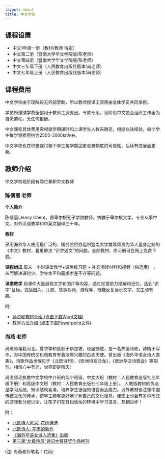 ```yaml
---
layout: about
title: 中文学校
---
```


## 课程设置
* 中文1年级一册（教材/教师 待定）
* 中文第二册（暨南大学华文学院版/陈老师）
* 中文第四册（暨南大学华文学院版/陈老师）
* 中文三年级下册（人民教育出版社版本/尚老师）
* 中文七年级上册（人民教育出版社版本/尚老师）

## 课程费用
中文学校由于现阶段无外部赞助，所以教师授课工资需由全体学员共同承担。

学员所缴纳学费全部用于教师工资支出。专款专用。现阶段中文协会组织工作全为自愿劳动，无任何报酬。

中文课程具体费用需根据学期课时和上课学生人数来确定。根据以往经验，每个学生每学期费用约为2500-3000kr左右。

中文学校也在积极探讨每个学生每学期固定收费额度的可能性，后续有进展会更新。


## 教师介绍

中文学校现阶段有两位兼职中文教师

### 陈倩丽 老师

**个人简介**

陈倩丽(Jenny Chen)，原卑尔根孔子学院教师，执教于卑尔根大学。专业从事中文、对外汉语教学和中英文翻译三十年。

**教材**

采用海外华人使用最广泛的、国务院侨办组织暨南大学雄厚师资为华人量身定制的《中文》教材，着重解决 “识字通文”的问题。全部教材、练习册可在网上免费下载。

**课程组成**
周末一小时课堂教学+课后练习题 + 补充阅读材料和视频（供选用） ，从而解决课时少、学生水平和需求参差不齐等问题。

**课堂教学**
用课件大量展现文字和图片等内容，通过视觉助力理解和记忆，达到“识字”目标。包括图片、儿歌、故事视频、游戏等，既能反复展示文字，又生动有趣。

附: 

* [师资和教材介绍 (点击下载Word文档)](assets/files/intro-teacher-and-course.docx)
* [教学方法介绍 (点击下载Powerpoint文件)](assets/files/intro-chinese-course-bergen.pptx) 

### 尚燕 老师
尚老师祖籍河北。曾求学和就职于新加坡，现居挪威，是一名热爱诗歌，钟情于写作，对中国传统文化和教育有着浓厚兴趣的白衣天使。曾出版《海外华语女诗人选集》，诗歌作品也散见于《北欧诗刊》，《欧洲诗友沙龙》，《欧洲华文诗歌会》等期刊。相信心中有光，世界即是晴天!

尚老师现执教中文学校中介班的两个班级，中文大班（教材：人民教育出版社三年级下册）和高级中文班（教材：人民教育出版社七年级上册）。 人教版教材的优点是学习系统，知识结构紧凑，培养学生很强的语言表达能力。另外教材也注重中国传统文化的传承，使学生能够更好地了解自己的文化根基。课堂上也会有多种形式的游戏和分组讨论，让孩子们在轻松愉快的环境中学习语言，互相进步！

附：
* [北欧诗人风采: 花雨诗选](https://mp.weixin.qq.com/s/3_aBNpWBo1PJmWrdRpBSEQ)
* [北欧诗人: 花雨的新作](https://mp.weixin.qq.com/s/UWw0tsVNFC_9XRlk2Zintw)
* [《海外华语女诗人选集》出版](https://www.meipian.cn/41ne6cb9?share_depth=5&s_uid=66475108&share_to=group_singlemessage&first_share_to=singlemessage&first_share_uid=47625309)
* [第三届“北极诗风”诗词大赛获奖作品特刊](https://mp.weixin.qq.com/s/5fOC-_n84XEvmWWiXLNsxQ)

(注: 尚燕老师笔名：花雨)

